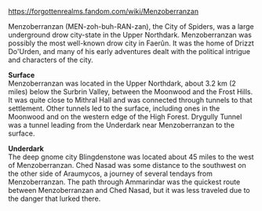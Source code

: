 https://forgottenrealms.fandom.com/wiki/Menzoberranzan 

Menzoberranzan (MEN-zoh-buh-RAN-zan), the City of Spiders, was a large underground drow city-state in the Upper Northdark. Menzoberranzan was possibly the most well-known drow city in Faerûn. It was the home of Drizzt Do'Urden, and many of his early adventures dealt with the political intrigue and characters of the city.

**Surface**  
Menzoberranzan was located in the Upper Northdark, about 3.2 km (2 miles) below the Surbrin Valley, between the Moonwood and the Frost Hills. It was quite close to Mithral Hall and was connected through tunnels to that settlement. Other tunnels led to the surface, including ones in the Moonwood and on the western edge of the High Forest. Drygully Tunnel was a tunnel leading from the Underdark near Menzoberranzan to the surface.

**Underdark**  
The deep gnome city Blingdenstone was located about 45 miles to the west of Menzoberranzan. Ched Nasad was some distance to the southwest on the other side of Araumycos, a journey of several tendays from Menzoberranzan. The path through Ammarindar was the quickest route between Menzoberranzan and Ched Nasad, but it was less traveled due to the danger that lurked there.